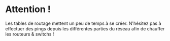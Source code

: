 # Attention !

Les tables de routage mettent un peu de temps à se créer.
N'hésitez pas à effectuer des pings depuis les différentes parties du réseau afin de chauffer les routeurs & switchs !